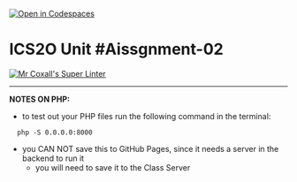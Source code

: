 [![Open in Codespaces](https://classroom.github.com/assets/launch-codespace-2972f46106e565e64193e422d61a12cf1da4916b45550586e14ef0a7c637dd04.svg)](https://classroom.github.com/open-in-codespaces?assignment_repo_id=18603148)
# ICS2O Unit #Aissgnment-02

[![Mr Coxall's Super Linter](https://github.com/MTHS-ICD2O-1-2024/ICD2O-Assignment-02-PHP-Ain-Jeong/workflows/Mr%20Coxall's%20Super%20Linter/badge.svg)](https://github.com/MTHS-ICD2O-1-2024/ICD2O-Assignment-02-PHP-Ain-Jeong/actions)

---

**NOTES ON PHP:**
- to test out your PHP files run the following command in the terminal:
```console
  php -S 0.0.0.0:8000
```
- you CAN NOT save this to GitHub Pages, since it needs a server in the backend to run it
  - you will need to save it to the Class Server
